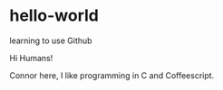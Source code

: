 # hello-world
learning to use Github

Hi Humans!

Connor here, I like programming in C and Coffeescript.
